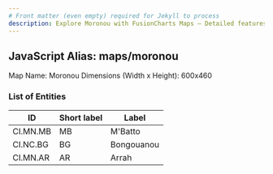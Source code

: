 ```yaml
---
# Front matter (even empty) required for Jekyll to process
description: Explore Moronou with FusionCharts Maps – Detailed features for seamless integration. Try now & enhance your data visualization today! 
---
```


## JavaScript Alias: maps/moronou

Map Name: Moronou
Dimensions (Width x Height): 600x460

### List of Entities

ID | Short label | Label
---|---|---|
CI.MN.MB|MB|M\'Batto
CI.NC.BG|BG|Bongouanou
CI.MN.AR|AR|Arrah
